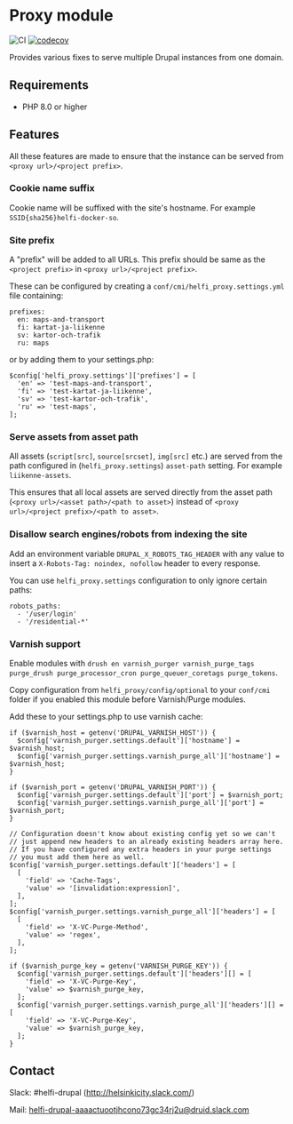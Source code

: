 # Proxy module

![CI](https://github.com/City-of-Helsinki/drupal-module-helfi-proxy/workflows/CI/badge.svg)
[![codecov](https://codecov.io/gh/City-of-Helsinki/drupal-module-helfi-proxy/branch/1.x/graph/badge.svg?token=K3S899VYYB)](https://codecov.io/gh/City-of-Helsinki/drupal-module-helfi-proxy)

Provides various fixes to serve multiple Drupal instances from one domain.

## Requirements

- PHP 8.0 or higher

## Features

All these features are made to ensure that the instance can be served from `<proxy url>/<project prefix>`.

### Cookie name suffix

Cookie name will be suffixed with the site's hostname. For example `SSID{sha256}helfi-docker-so`.

### Site prefix

A "prefix" will be added to all URLs. This prefix should be same as the `<project prefix>` in `<proxy url>/<project prefix>`.

These can be configured by creating a `conf/cmi/helfi_proxy.settings.yml` file containing:

```
prefixes:
  en: maps-and-transport
  fi: kartat-ja-liikenne
  sv: kartor-och-trafik
  ru: maps
```
or by adding them to your settings.php:

```
$config['helfi_proxy.settings']['prefixes'] = [
  'en' => 'test-maps-and-transport',
  'fi' => 'test-kartat-ja-liikenne',
  'sv' => 'test-kartor-och-trafik',
  'ru' => 'test-maps',
];
```

### Serve assets from asset path

All assets (`script[src]`, `source[srcset]`, `img[src]` etc.) are served from the path configured in (`helfi_proxy.settings`) `asset-path` setting. For example `liikenne-assets`.

This ensures that all local assets are served directly from the asset path (`<proxy url>/<asset path>/<path to asset>`) instead of `<proxy url>/<project prefix>/<path to asset>`.

### Disallow search engines/robots from indexing the site

Add an environment variable `DRUPAL_X_ROBOTS_TAG_HEADER` with any value to insert a `X-Robots-Tag: noindex, nofollow` header to every response.

You can use `helfi_proxy.settings` configuration to only ignore certain paths:

```
robots_paths:
  - '/user/login'
  - '/residential-*'
```

### Varnish support

Enable modules with `drush en varnish_purger varnish_purge_tags purge_drush purge_processor_cron purge_queuer_coretags purge_tokens`.

Copy configuration from `helfi_proxy/config/optional` to your `conf/cmi` folder if you enabled this module before Varnish/Purge modules.

Add these to your settings.php to use varnish cache:

```
if ($varnish_host = getenv('DRUPAL_VARNISH_HOST')) {
  $config['varnish_purger.settings.default']['hostname'] = $varnish_host;
  $config['varnish_purger.settings.varnish_purge_all']['hostname'] = $varnish_host;
}

if ($varnish_port = getenv('DRUPAL_VARNISH_PORT')) {
  $config['varnish_purger.settings.default']['port'] = $varnish_port;
  $config['varnish_purger.settings.varnish_purge_all']['port'] = $varnish_port;
}

// Configuration doesn't know about existing config yet so we can't
// just append new headers to an already existing headers array here.
// If you have configured any extra headers in your purge settings
// you must add them here as well.
$config['varnish_purger.settings.default']['headers'] = [
  [
    'field' => 'Cache-Tags',
    'value' => '[invalidation:expression]',
  ],
];
$config['varnish_purger.settings.varnish_purge_all']['headers'] = [
  [
    'field' => 'X-VC-Purge-Method',
    'value' => 'regex',
  ],
];

if ($varnish_purge_key = getenv('VARNISH_PURGE_KEY')) {
  $config['varnish_purger.settings.default']['headers'][] = [
    'field' => 'X-VC-Purge-Key',
    'value' => $varnish_purge_key,
  ];
  $config['varnish_purger.settings.varnish_purge_all']['headers'][] = [
    'field' => 'X-VC-Purge-Key',
    'value' => $varnish_purge_key,
  ];
}
```

## Contact

Slack: #helfi-drupal (http://helsinkicity.slack.com/)

Mail: helfi-drupal-aaaactuootjhcono73gc34rj2u@druid.slack.com
